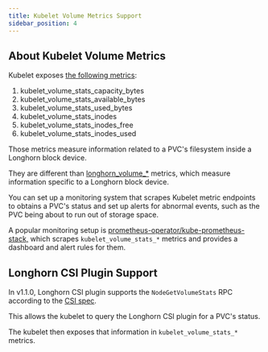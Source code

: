 ```yaml
---
title: Kubelet Volume Metrics Support
sidebar_position: 4
---
```


## About Kubelet Volume Metrics

Kubelet exposes [the following metrics](https://github.com/kubernetes/kubernetes/blob/4b24dca228d61f4d13dcd57b46465b0df74571f6/pkg/kubelet/metrics/collectors/volume_stats.go#L27):

1. kubelet_volume_stats_capacity_bytes
1. kubelet_volume_stats_available_bytes
1. kubelet_volume_stats_used_bytes
1. kubelet_volume_stats_inodes
1. kubelet_volume_stats_inodes_free
1. kubelet_volume_stats_inodes_used

Those metrics measure information related to a PVC's filesystem inside a Longhorn block device.

They are different than [longhorn_volume_*](../metrics) metrics, which measure information specific to a Longhorn block device.

You can set up a monitoring system that scrapes Kubelet metric endpoints to obtains a PVC's status and set up alerts for abnormal events, such as the PVC being about to run out of storage space.

A popular monitoring setup is [prometheus-operator/kube-prometheus-stack,](https://github.com/prometheus-community/helm-charts/tree/main/charts/kube-prometheus-stack) which scrapes `kubelet_volume_stats_*` metrics and provides a dashboard and alert rules for them.

## Longhorn CSI Plugin Support

In v1.1.0, Longhorn CSI plugin supports the `NodeGetVolumeStats` RPC according to the [CSI spec](https://github.com/container-storage-interface/spec/blob/master/spec.md#nodegetvolumestats).

This allows the kubelet to query the Longhorn CSI plugin for a PVC's status.

The kubelet then exposes that information in `kubelet_volume_stats_*` metrics.
